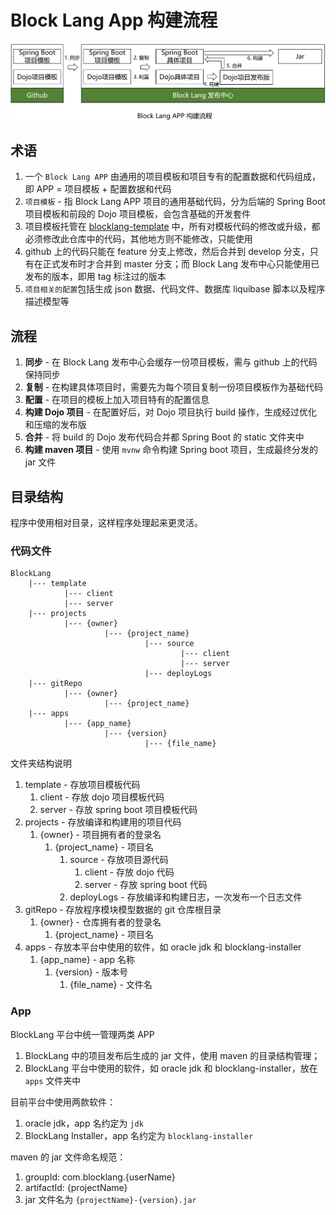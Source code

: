 # Block Lang App 构建流程

![构建流程](images/block_lang_app_build.png)

## 术语

1. 一个 `Block Lang APP` 由通用的项目模板和项目专有的配置数据和代码组成，即 APP = 项目模板 + 配置数据和代码
2. `项目模板` - 指 Block Lang APP 项目的通用基础代码，分为后端的 Spring Boot 项目模板和前段的 Dojo 项目模板，会包含基础的开发套件
3. 项目模板托管在 [blocklang-template](https://github.com/blocklang/blocklang-template) 中，所有对模板代码的修改或升级，都必须修改此仓库中的代码，其他地方则不能修改，只能使用
4. github 上的代码只能在 feature 分支上修改，然后合并到 develop 分支，只有在正式发布时才合并到 master 分支；而 Block Lang 发布中心只能使用已发布的版本，即用 tag 标注过的版本
5. `项目相关的配置`包括生成 json 数据、代码文件、数据库 liquibase 脚本以及程序描述模型等

## 流程

1. **同步** - 在 Block Lang 发布中心会缓存一份项目模板，需与 github 上的代码保持同步
2. **复制** - 在构建具体项目时，需要先为每个项目复制一份项目模板作为基础代码
3. **配置** - 在项目的模板上加入项目特有的配置信息
4. **构建 Dojo 项目** - 在配置好后，对 Dojo 项目执行 build 操作，生成经过优化和压缩的发布版
5. **合并** - 将 build 的 Dojo 发布代码合并都 Spring Boot 的 static 文件夹中
6. **构建 maven 项目** - 使用 `mvnw` 命令构建 Spring boot 项目，生成最终分发的 jar 文件

## 目录结构

程序中使用相对目录，这样程序处理起来更灵活。

### 代码文件

```text
BlockLang
    |--- template
            |--- client
            |--- server
    |--- projects
            |--- {owner}
                     |--- {project_name}
                              |--- source
                                      |--- client
                                      |--- server
                              |--- deployLogs
    |--- gitRepo
            |--- {owner}
                     |--- {project_name}
    |--- apps
            |--- {app_name}
                     |--- {version}
                              |--- {file_name}
```

文件夹结构说明

1. template - 存放项目模板代码
   1. client - 存放 dojo 项目模板代码
   2. server - 存放 spring boot 项目模板代码
2. projects - 存放编译和构建用的项目代码
   1. {owner} - 项目拥有者的登录名
      1. {project_name} - 项目名
         1. source - 存放项目源代码
            1. client - 存放 dojo 代码
            2. server - 存放 spring boot 代码
         2. deployLogs - 存放编译和构建日志，一次发布一个日志文件
3. gitRepo - 存放程序模块模型数据的 git 仓库根目录
   1. {owner} - 仓库拥有者的登录名
      1. {project_name} - 项目名
4. apps - 存放本平台中使用的软件，如 oracle jdk 和 blocklang-installer
   1. {app_name} - app 名称
      1. {version} - 版本号
         1. {file_name} - 文件名

### App

BlockLang 平台中统一管理两类 APP

1. BlockLang 中的项目发布后生成的 jar 文件，使用 maven 的目录结构管理；
2. BlockLang 平台中使用的软件，如 oracle jdk 和 blocklang-installer，放在 `apps` 文件夹中

目前平台中使用两款软件：

1. oracle jdk，app 名约定为 `jdk`
2. BlockLang Installer，app 名约定为 `blocklang-installer`

maven 的 jar 文件命名规范：

1. groupId: com.blocklang.{userName}
2. artifactId: {projectName}
3. jar 文件名为 `{projectName}-{version}.jar`
